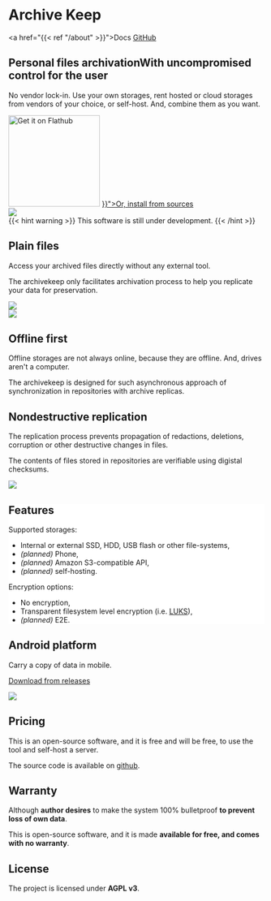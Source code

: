 ---
---

<div class="header">

<h1>Archive Keep</h1>

<a href="{{< ref "/about" >}}">Docs</a>
[GitHub](https://github.com/archivekeep/archivekeep)

</div>

<div class="main-display-container">
    <div class="main-display-inner-container">
        <div class="text">
            <h2>Personal files archivation<span class="sub">With uncompromised control for the user</span></h2>
            <p>No vendor lock-in. Use your own storages, rent hosted or cloud storages from vendors of your choice, or self-host. And, combine them as you want.</p>
            <div class="links">
                <a href='https://flathub.org/apps/org.archivekeep.ArchiveKeep'><picture><source type="image/svg+xml" srcset="https://flathub.org/api/badge?svg&locale=en"><img width="180" alt="Get it on Flathub" srcset="https://flathub.org/api/badge?locale=en 240w" src="https://flathub.org/api/badge?locale=en"/></picture></a>
                <a class="other-link" href="{{< ref "/install" >}}">Or, install from sources</a>
            </div>
        </div>
        <div class="other">
        <img src="/generated_screenshots/desktop/main-window.png" />
        </div>
    </div>

<div>
{{< hint warning >}}
This software is still under development.
{{< /hint >}}
</div>
</div>


<div class="sub-display-container">
<div class="sub-display-inner-container">
<div class="text">

## Plain files

Access your archived files directly without any external tool.

The archivekeep only facilitates archivation process to help you replicate your data for preservation.
</div>
<div class="other small">
<img src="/generated_screenshots/dialogs/add-and-push/example.png" />
</div>
</div>
<div class="sub-display-inner-container">
<div class="other small">
<img src="/generated_screenshots/dialogs/sync/upload-example.png" />
</div>
<div class="text">

## Offline first

<p>Offline storages are not always online, because they are offline. And, drives aren't a computer.</p>
<p>The archivekeep is designed for such asynchronous approach of synchronization in repositories with archive replicas.</p>

</div>
</div>
<div class="sub-display-inner-container">
<div class="text">

## Nondestructive replication

The replication process prevents propagation of redactions, deletions, corruption or other destructive changes in files.

The contents of files stored in repositories are verifiable using digistal checksums.
</div>
<div class="other small">
<img src="/generated_screenshots/dialogs/sync/download-example.png" />
</div>
</div>
</div>


<div class="sub-display-container" style="background: white">
<div class="sub-display-inner-container">
<div class="text" style="flex: 3 0 0">

## Features

Supported storages:

- Internal or external SSD, HDD, USB flash or other file-systems,
- _(planned)_ Phone,
- _(planned)_ Amazon S3-compatible API, 
- _(planned)_ self-hosting.

Encryption options:

- No encryption,
- Transparent filesystem level encryption (i.e. [LUKS]),
- _(planned)_ E2E.
</div>
<div class="other">
</div>
</div>
</div>

<div class="sub-display-container">
<div class="sub-display-inner-container">
<div class="text">

## Android platform

<p>Carry a copy of data in mobile.</p>
<p><a class="other-link" href="https://github.com/archivekeep/archivekeep/releases/">Download from releases</a></p>

</div>
<div class="other small">
<img src="/generated_screenshots/mobile/main-window.png" />
</div>
</div>
</div>

<div class="three-col-section-wrapper">
<div class="three-col-section">
<div><div>


## Pricing

This is an open-source software, and it is free and will be free, to use the tool and self-host a server.

The source code is available on [github](https://github.com/archivekeep/archivekeep).


</div></div>
<div><div>

## Warranty

Although **author desires** to make the system 100% bulletproof **to prevent loss of own data**.

This is open-source software, and it is made **available for free, and comes with no warranty**.

</div></div>
<div><div>

## License

The project is licensed under **AGPL v3**.

</div></div>
</div></div>

[LUKS]: https://en.wikipedia.org/wiki/Linux_Unified_Key_Setup
